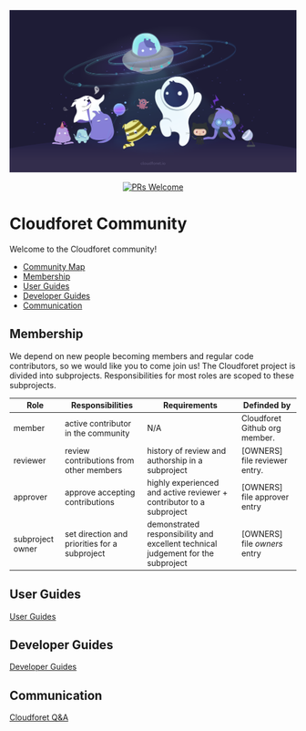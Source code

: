 <p align="center">
  <img width="2051" alt="docs-thumbnail" src="https://raw.githubusercontent.com/cloudforet-io/artwork/5a4a89390cd7bcc71ad2b5b79e0a77f1680f7b9c/illustrations/wonny-and-friends.png">
</p>

<p align="center">
  <a href='http://makeapullrequest.com'><img alt='PRs Welcome' src='https://img.shields.io/badge/PRs-welcome-brightgreen.svg?style=shields'/></a>
</p>

# Cloudforet Community

Welcome to the Cloudforet community!

- [Community Map](#Community-Map)
- [Membership](#Membership)
- [User Guides](#User-Guides)
- [Developer Guides](#Developer-Guides)
- [Communication](#Communication)

## Membership
We depend on new people becoming members and regular code contributors, so we would like you to come join us!
The Cloudforet project is divided into subprojects. Responsibilities for most roles are scoped to these subprojects.

| Role  | Responsibilities | Requirements   | Definded by |
| ----  | ---------------- | -------------- | ----------- |
| member | active contributor in the community | N/A  | Cloudforet Github org member. |
| reviewer | review contributions from other members | history of review and authorship in a subproject | [OWNERS] file reviewer entry. |
| approver | approve accepting contributions | highly experienced and active reviewer + contributor to a subproject | [OWNERS] file approver entry |
| subproject owner | set direction and priorities for a subproject | demonstrated responsibility and excellent technical judgement for the subproject | [OWNERS] file *owners* entry |

## User Guides

[User Guides]

## Developer Guides

[Developer Guides]

## Communication

[Cloudforet Q&A]

[User Guides]: https://cloudforet.io/docs/guides/
[Developer Guides]: https://cloudforet.io/docs/developers/
[Cloudforet Q&A]: https://github.com/cloudforet-io/community/discussions
